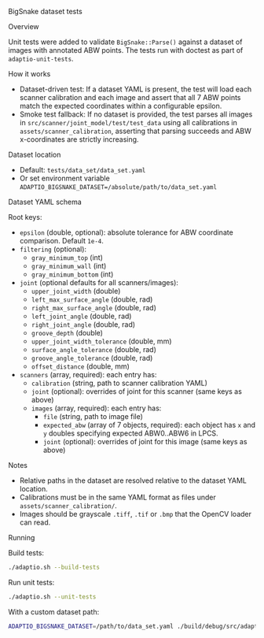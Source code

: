 BigSnake dataset tests

Overview

Unit tests were added to validate `BigSnake::Parse()` against a dataset of images with annotated ABW points. The tests run with doctest as part of `adaptio-unit-tests`.

How it works

- Dataset-driven test: If a dataset YAML is present, the test will load each scanner calibration and each image and assert that all 7 ABW points match the expected coordinates within a configurable epsilon.
- Smoke test fallback: If no dataset is provided, the test parses all images in `src/scanner/joint_model/test/test_data` using all calibrations in `assets/scanner_calibration`, asserting that parsing succeeds and ABW x-coordinates are strictly increasing.

Dataset location

- Default: `tests/data_set/data_set.yaml`
- Or set environment variable `ADAPTIO_BIGSNAKE_DATASET=/absolute/path/to/data_set.yaml`

Dataset YAML schema

Root keys:

- `epsilon` (double, optional): absolute tolerance for ABW coordinate comparison. Default `1e-4`.
- `filtering` (optional):
  - `gray_minimum_top` (int)
  - `gray_minimum_wall` (int)
  - `gray_minimum_bottom` (int)
- `joint` (optional defaults for all scanners/images):
  - `upper_joint_width` (double)
  - `left_max_surface_angle` (double, rad)
  - `right_max_surface_angle` (double, rad)
  - `left_joint_angle` (double, rad)
  - `right_joint_angle` (double, rad)
  - `groove_depth` (double)
  - `upper_joint_width_tolerance` (double, mm)
  - `surface_angle_tolerance` (double, rad)
  - `groove_angle_tolerance` (double, rad)
  - `offset_distance` (double, mm)
- `scanners` (array, required): each entry has:
  - `calibration` (string, path to scanner calibration YAML)
  - `joint` (optional): overrides of joint for this scanner (same keys as above)
  - `images` (array, required): each entry has:
    - `file` (string, path to image file)
    - `expected_abw` (array of 7 objects, required): each object has `x` and `y` doubles specifying expected ABW0..ABW6 in LPCS.
    - `joint` (optional): overrides of joint for this image (same keys as above)

Notes

- Relative paths in the dataset are resolved relative to the dataset YAML location.
- Calibrations must be in the same YAML format as files under `assets/scanner_calibration/`.
- Images should be grayscale `.tiff`, `.tif` or `.bmp` that the OpenCV loader can read.

Running

Build tests:

```bash
./adaptio.sh --build-tests
```

Run unit tests:

```bash
./adaptio.sh --unit-tests
```

With a custom dataset path:

```bash
ADAPTIO_BIGSNAKE_DATASET=/path/to/data_set.yaml ./build/debug/src/adaptio-unit-tests
```

